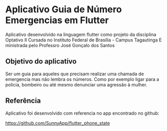 # Aplicativo Guia de Número Emergencias em Flutter

Aplicativo desenvolvido na linguagem flutter como projeto da disciplina Optativo II
Cursada no Instituto Federal de Brasília - Campus Tagautinga
E ministrada pelo Professro José Gonçalo dos Santos

## Objetivo do aplicativo

Ser um guia para aqueles que precisam realizar uma chamada de emergencia mas não lembra os números.
Como por exemplo ligar para a policia, bombeiro ou até mesmo denunciar uma agressão à mulher.

## Referência

Aplicativo foi desenvolvido com referencia no app encontrado no github:

https://github.com/SunnyApp/flutter_phone_state
